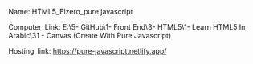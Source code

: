
Name: HTML5_Elzero_pure javascript

Computer_Link: E:\5- GitHub\1- Front End\3- HTML5\1- Learn HTML5 In Arabic\31 - Canvas (Create With Pure Javascript)

Hosting_link: https://pure-javascript.netlify.app/

